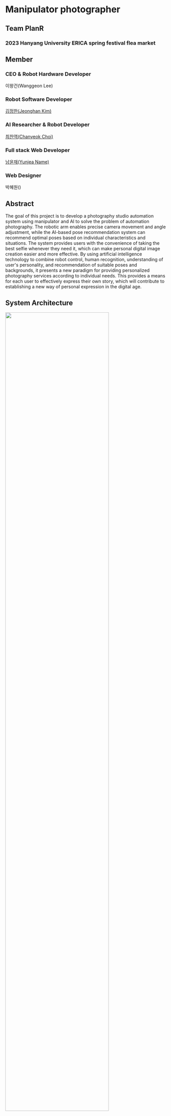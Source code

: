 # Manipulator photographer
## Team PlanR
### 2023 Hanyang University ERICA spring festival flea market 

## Member
### CEO & Robot Hardware Developer
이왕건(Wanggeon Lee) 

### Robot Software Developer 
[김정한(Jeonghan Kim)](https://github.com/Kim-JeongHan)

### AI Researcher & Robot Developer
[최찬역(Chanyeok Choi)](https://github.com/Angledsugar)

### Full stack Web Developer
[남윤재(Yunjea Name)](https://github.com/ujma1234)

### Web Designer
박혜원()

## Abstract
The goal of this project is to develop a photography studio automation system using manipulator and AI to solve the problem of automation photography. The robotic arm enables precise camera movement and angle adjustment, while the AI-based pose recommendation system can recommend optimal poses based on individual characteristics and situations. The system provides users with the convenience of taking the best selfie whenever they need it, which can make personal digital image creation easier and more effective. By using artificial intelligence technology to combine robot control, human recognition, understanding of user's personality, and recommendation of suitable poses and backgrounds, it presents a new paradigm for providing personalized photography services according to individual needs. This provides a means for each user to effectively express their own story, which will contribute to establishing a new way of personal expression in the digital age.

## System Architecture

<img src="https://github.com/Plan-Real/festival/assets/98142496/597527e0-32d3-46eb-8705-bbf7a7d7973e" width=80%/>

## AI
### YOLO
<img src="image/3.jpg" width="360" height="270"/> 

### AnimeGAN
<img src="image/1.jpg" width="360" height="270"/>

## Festival Server
If you are curious about the contents related to the festival server, click this link.

[Festival server](https://github.com/Plan-Real/festival_server)

## Ferris Wheel

<p align="center">
  <img src="image/0.jpg" 
       width="50%" 
       height="50%"
       />
</p>

### Special Thanks
김완수(Wansoo Kim):Profeesial at Department of Robotics Engineering , Hanyang University ERICA [HARCO Lab](https://harco.hanyang.ac.kr/) \
박창순(Changsson Park):Profeesial, Hanyang University ERICA \
최설아(Seolah Choi) \
박수환(Suhwan Park) \
추다인(Dainn Chu)

### Sponsor
[Raise Lab](https://sites.google.com/umich.edu/youngmoonlee/home) \
AIRO Lab \
CN Lab \
한양대학교 ERICA 창업교육센터 \
한양대학교 ERICA SW중심대학 사업단
